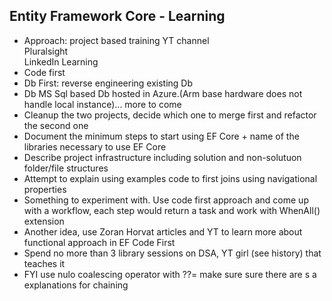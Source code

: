 ## Entity Framework Core - Learning 
- Approach: project based training
  YT channel  
  Pluralsight  
  LinkedIn Learning
- Code first
- Db First: reverse engineering existing Db
- Db MS Sql based Db hosted in Azure.(Arm base hardware does not handle local instance)... more to come
- Cleanup the two projects, decide which one to merge first and refactor the second one
- Document the minimum steps to start using EF Core + name of the libraries necessary to use EF Core
- Describe project infrastructure including solution and non-solutuon folder/file structures
- Attempt to explain using examples code to first joins using navigational properties
- Something to experiment with. Use code first approach and come up with a workflow, each step would return a task and work with WhenAll() extension
- Another idea, use Zoran Horvat articles and YT to learn more about functional approach in EF Code First 
- Spend no more than 3 library sessions on DSA, YT girl (see history) that teaches it
- FYI use nulo coalescing operator with ??= make sure sure there are s a explanations for chaining 
